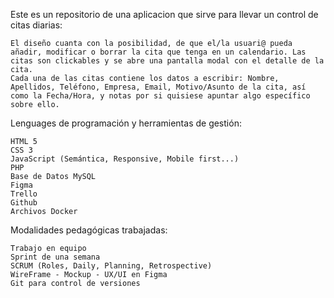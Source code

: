 Este es un repositorio de una aplicacion que sirve para llevar un control de citas diarias:

    El diseño cuanta con la posibilidad, de que el/la usuari@ pueda añadir, modificar o borrar la cita que tenga en un calendario. Las citas son clickables y se abre una pantalla modal con el detalle de la cita. 
    Cada una de las citas contiene los datos a escribir: Nombre, Apellidos, Teléfono, Empresa, Email, Motivo/Asunto de la cita, así como la Fecha/Hora, y notas por si quisiese apuntar algo específico sobre ello. 


Lenguages de programación y herramientas de gestión:

    HTML 5
    CSS 3
    JavaScript (Semántica, Responsive, Mobile first...)
    PHP 
    Base de Datos MySQL
    Figma
    Trello
    Github
    Archivos Docker

Modalidades pedagógicas trabajadas:

    Trabajo en equipo
    Sprint de una semana
    SCRUM (Roles, Daily, Planning, Retrospective)
    WireFrame - Mockup - UX/UI en Figma
    Git para control de versiones
